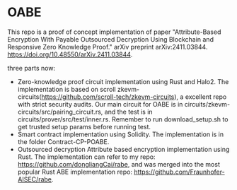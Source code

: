 # OABE
This repo is a proof of concept implementation of paper "Attribute-Based Encryption With Payable Outsourced Decryption Using Blockchain and Responsive Zero Knowledge Proof." arXiv preprint arXiv:2411.03844. https://doi.org/10.48550/arXiv.2411.03844.

three parts now:
* Zero-knowledge proof circuit implementation using Rust and Halo2.
The implementation is based on scroll zkevm-circuits(https://github.com/scroll-tech/zkevm-circuits), a excellent repo with strict security audits. Our main circuit for OABE is in circuits/zkevm-circuits/src/pairing_circuit.rs, and the test is in circuits/prover/src/test/inner.rs. Remember to run download_setup.sh to get trusted setup params before running test.
* Smart contract implementation using Solidity.
The implementation is in the folder Contract-CP-POABE.
* Outsourced decryption Attribute based encryption implementation using Rust. 
The implementation can refer to my repo: https://github.com/dongliangCai/rabe, and was merged into the most popular Rust ABE implementation repo: https://github.com/Fraunhofer-AISEC/rabe.

